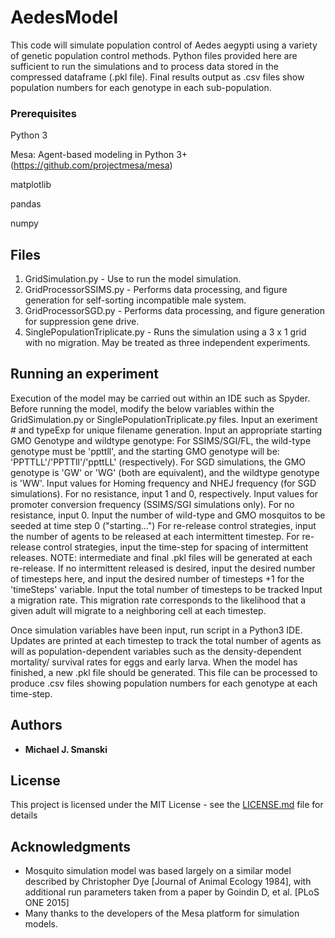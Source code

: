 # AedesModel

This code will simulate population control of Aedes aegypti using a variety of genetic population control
methods. Python files provided here are sufficient to run the simulations and to process data stored in the
compressed dataframe (.pkl file). Final results output as .csv files show population numbers for each genotype
in each sub-population.

### Prerequisites
Python 3

Mesa: Agent-based modeling in Python 3+(https://github.com/projectmesa/mesa)

matplotlib

pandas

numpy

## Files
1. GridSimulation.py - Use to run the model simulation.
2. GridProcessorSSIMS.py - Performs data processing, and figure generation for self-sorting incompatible male system.
3. GridProcessorSGD.py - Performs data processing, and figure generation for suppression gene drive.
4. SinglePopulationTriplicate.py - Runs the simulation using a 3 x 1 grid with no migration. May be treated as three independent experiments.

## Running an experiment
Execution of the model may be carried out within an IDE such as Spyder.
Before running the model, modify the below variables within the GridSimulation.py or SinglePopulationTriplicate.py files.
Input an exeriment # and typeExp for unique filename generation.
Input an appropriate starting GMO Genotype and wildtype genotype: For SSIMS/SGI/FL, the wild-type genotype
must be 'ppttll', and the starting GMO genotype will be: 'PPTTLL'/'PPTTll'/'ppttLL' (respectively). For SGD
simulations, the GMO genotype is 'GW' or 'WG' (both are equivalent), and the wildtype genotype is 'WW'.
Input values for Homing frequency and NHEJ frequency (for SGD simulations). For no resistance, input 1 and 0, respectively.
Input values for promoter conversion frequency (SSIMS/SGI simulations only). For no resistance, input 0.
Input the number of wild-type and GMO mosquitos to be seeded at time step 0 ("starting...")
For re-release control strategies, input the number of agents to be released at each intermittent timestep.
For re-release control strategies, input the time-step for spacing of intermittent releases.
NOTE: intermediate and final .pkl files will be generated at each re-release. If no intermittent released
is desired, input the desired number of timesteps here, and input the desired number of timesteps +1 for the
'timeSteps' variable.
Input the total number of timesteps to be tracked
Input a migration rate. This migration rate corresponds to the likelihood that a given adult will migrate
to a neighboring cell at each timestep.

Once simulation variables have been input, run script in a Python3 IDE. Updates are printed at each timestep
to track the total number of agents as will as population-dependent variables such as the density-dependent mortality/
survival rates for eggs and early larva. When the model has finished, a new .pkl file should be generated.
This file can be processed to produce .csv files showing population numbers for each genotype at each
time-step.


## Authors

* **Michael J. Smanski**

## License

This project is licensed under the MIT License - see the [LICENSE.md](LICENSE.md) file for details

## Acknowledgments

* Mosquito simulation model was based largely on a similar model described by Christopher 
Dye [Journal of Animal Ecology 1984], with additional run parameters taken from a paper by Goindin D, 
et al. [PLoS ONE 2015]
* Many thanks to the developers of the Mesa platform for simulation models.


